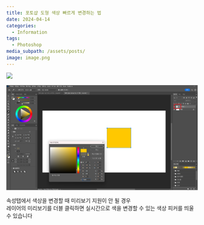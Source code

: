 ```yaml
---
title: 포토샵 도형 색상 빠르게 변경하는 법
date: 2024-04-14
categories:
  - Information
tags:
  - Photoshop
media_subpath: /assets/posts/
image: image.png
---
```

![](image(20).png)

![](image.png)

속성탭에서 색상을 변경할 때 미리보기 지원이 안 될 경우  
레이어의 미리보기를 더블 클릭하면 실시간으로 색을 변경할 수 있는 색상 피커를 띄울 수 있습니다